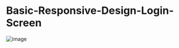 # Basic-Responsive-Design-Login-Screen
![image](https://user-images.githubusercontent.com/87430770/176758924-d6a49b33-7abd-4cf5-8ed8-8a36f4115afb.png)

